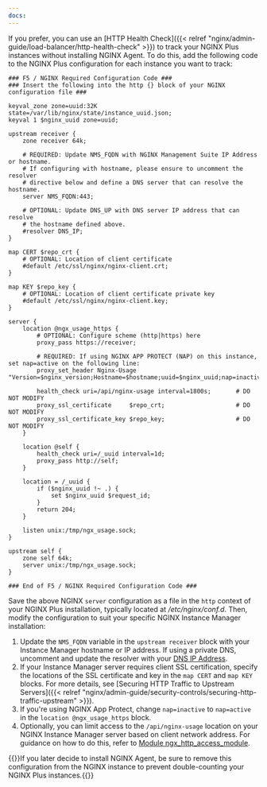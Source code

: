 ```yaml
---
docs:
---
```


If you prefer, you can use an [HTTP Health Check]({{< relref "nginx/admin-guide/load-balancer/http-health-check" >}}) to track your NGINX Plus instances without installing NGINX Agent. To do this, add the following code to the NGINX Plus configuration for each instance you want to track:

```nginx
### F5 / NGINX Required Configuration Code ###
### Insert the following into the http {} block of your NGINX configuration file ###

keyval_zone zone=uuid:32K state=/var/lib/nginx/state/instance_uuid.json;
keyval 1 $nginx_uuid zone=uuid;

upstream receiver {
    zone receiver 64k;

    # REQUIRED: Update NMS_FQDN with NGINX Management Suite IP Address or hostname.
    # If configuring with hostname, please ensure to uncomment the resolver
    # directive below and define a DNS server that can resolve the hostname.
    server NMS_FQDN:443;

    # OPTIONAL: Update DNS_UP with DNS server IP address that can resolve
    # the hostname defined above.
    #resolver DNS_IP;
}

map CERT $repo_crt {
    # OPTIONAL: Location of client certificate
    #default /etc/ssl/nginx/nginx-client.crt;
}

map KEY $repo_key {
    # OPTIONAL: Location of client certificate private key
    #default /etc/ssl/nginx/nginx-client.key;
}

server {
    location @ngx_usage_https {
        # OPTIONAL: Configure scheme (http|https) here
        proxy_pass https://receiver;

        # REQUIRED: If using NGINX APP PROTECT (NAP) on this instance, set nap=active on the following line:
        proxy_set_header Nginx-Usage "Version=$nginx_version;Hostname=$hostname;uuid=$nginx_uuid;nap=inactive"; 

        health_check uri=/api/nginx-usage interval=1800s;       # DO NOT MODIFY
        proxy_ssl_certificate     $repo_crt;                    # DO NOT MODIFY
        proxy_ssl_certificate_key $repo_key;                    # DO NOT MODIFY
    }

    location @self {
        health_check uri=/_uuid interval=1d;
        proxy_pass http://self;
    }

    location = /_uuid {
        if ($nginx_uuid !~ .) {
            set $nginx_uuid $request_id;
        }
        return 204;
    }

    listen unix:/tmp/ngx_usage.sock;
}

upstream self {
    zone self 64k;
    server unix:/tmp/ngx_usage.sock;
}

### End of F5 / NGINX Required Configuration Code ###
```

Save the above NGINX `server` configuration as a file in the `http` context of your NGINX Plus installation, typically located at _/etc/nginx/conf.d_. Then, modify the configuration to suit your specific NGINX Instance Manager installation:


1. Update the `NMS_FQDN` variable in the `upstream receiver` block with your Instance Manager hostname or IP address. If using a private DNS, uncomment and update the resolver with your [DNS IP Address](http://nginx.org/en/docs/http/ngx_http_upstream_module.html#resolver).
1. If your Instance Manager server requires client SSL certification, specify the locations of the SSL certificate and key in the `map CERT` and `map KEY` blocks. For more details, see [Securing HTTP Traffic to Upstream Servers]({{< relref "nginx/admin-guide/security-controls/securing-http-traffic-upstream" >}}).
1. If you're using NGINX App Protect, change `nap=inactive` to `nap=active` in the `location @ngx_usage_https` block.
1. Optionally, you can limit access to the `/api/nginx-usage` location on your NGINX Instance Manager server based on client network address. For guidance on how to do this, refer to [Module ngx_http_access_module](http://nginx.org/en/docs/http/ngx_http_access_module.html).

{{<important>}}If you later decide to install NGINX Agent, be sure to remove this configuration from the NGINX instance to prevent double-counting your NGINX Plus instances.{{</important>}}
